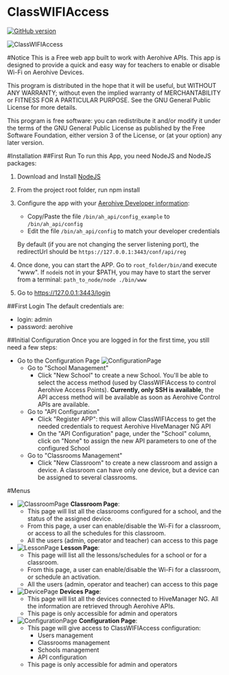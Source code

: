 # ClassWIFIAccess
[![GitHub version](https://badge.fury.io/gh/tmunzer%2FClassWIFIAccess.svg)](https://badge.fury.io/gh/tmunzer%2FClassWIFIAccess.svg)

![ClassWIFIAccess](http://imgur.com/V4k9M7k.png)


#Notice
This is a Free web app built to work with Aerohive APIs. This app is designed to provide a quick and easy way for teachers to enable or disable Wi-Fi on Aerohive Devices.

This program is distributed in the hope that it will be useful, but WITHOUT ANY WARRANTY; without even the implied warranty of MERCHANTABILITY or FITNESS FOR A PARTICULAR PURPOSE.  See the GNU General Public License for more details.

This program is free software: you can redistribute it and/or modify it under the terms of the GNU General Public License as published by the Free Software Foundation, either version 3 of the License, or (at your option) any later version.

#Installation
##First Run
To run this App, you need NodeJS and NodeJS packages:

1. Download and Install [NodeJS](https://nodejs.org/en/)
2. From the project root folder, run 
    npm install
3. Configure the app with your [Aerohive Developer information](https://developer.aerohive.com/):
    - Copy/Paste the file `/bin/ah_api/config_example` to `/bin/ah_api/config`
    - Edit the file `/bin/ah_api/config` to match your developer credentials

    By default (if you are not changing the server listening port), the redirectUrl should be     `https://127.0.0.1:3443/conf/api/reg`
4. Once done, you can start the APP. Go to `root_folder/bin/`and execute "www". If `node`is not in your $PATH, you may have to start the server from a terminal: `path_to_node/node ./bin/www`
5. Go to https://127.0.0.1:3443/login

##First Login
The default credentials are:

- login: admin
- password: aerohive

##Initial Configuration
Once you are logged in for the first time, you still need a few steps:

- Go to the Configuration Page ![ConfigurationPage](http://i.imgur.com/weyxtOc.png)
    - Go to "School Management"
        - Click "New School" to create a new School. You'll be able to select the access method (used by ClassWIFIAccess to control Aerohive Access Points). **Currently, only SSH is available**, the API access method will be available as soon as Aerohive Control APIs are available. 
    - Go to "API Configuration"
        - Click "Register APP": this will allow ClassWIFIAccess to get the needed credentials to request Aerohive HiveManager NG API
        - On the "API Configuration" page, under the "School" column, click on "None" to assign the new API parameters to one of the configured School
    - Go to "Classrooms Management"
        - Click "New Classroom" to create a new classroom and assign a device. A classroom can have only one device, but a device can be assigned to several classrooms.

#Menus
- ![ClassroomPage](http://i.imgur.com/PAQIdIT.png) **Classroom Page**:
    - This page will list all the classrooms configured for a school, and the status of the assigned device. 
    - From this page, a user can enable/disable the Wi-Fi for a classroom, or access to all the schedules for this classroom.
    - All the users (admin, operator and teacher) can access to this page
- ![LessonPage](http://i.imgur.com/7W2MSrr.png) **Lesson Page**:
    - This page will list all the lessons/schedules for a school or for a classroom. 
    - From this page, a user can enable/disable the Wi-Fi for a classroom, or schedule an activation.
    - All the users (admin, operator and teacher) can access to this page
- ![DevicePage](http://i.imgur.com/YWBClPv.png) **Devices Page**:
    - This page will list all the devices connected to HiveManager NG. All the information are retrieved through Aerohive APIs.
    - This page is only accessible for admin and operators
- ![ConfigurationPage](http://i.imgur.com/weyxtOc.png) **Configuration Page**:
    - This page will give access to ClassWIFIAccess configuration:
        - Users management
        - Classrooms management
        - Schools management
        - API configuration
    - This page is only accessible for admin and operators
